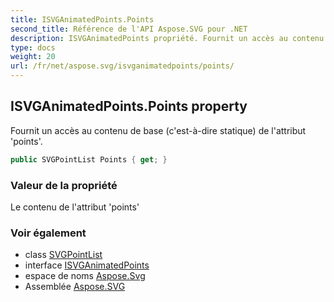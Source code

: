 ```yaml
---
title: ISVGAnimatedPoints.Points
second_title: Référence de l'API Aspose.SVG pour .NET
description: ISVGAnimatedPoints propriété. Fournit un accès au contenu de base cestàdire statique de lattribut points.
type: docs
weight: 20
url: /fr/net/aspose.svg/isvganimatedpoints/points/
---
```

## ISVGAnimatedPoints.Points property

Fournit un accès au contenu de base (c'est-à-dire statique) de l'attribut 'points'.

```csharp
public SVGPointList Points { get; }
```

### Valeur de la propriété

Le contenu de l'attribut 'points'

### Voir également

* class [SVGPointList](../../../aspose.svg.datatypes/svgpointlist/)
* interface [ISVGAnimatedPoints](../)
* espace de noms [Aspose.Svg](../../isvganimatedpoints/)
* Assemblée [Aspose.SVG](../../../)


